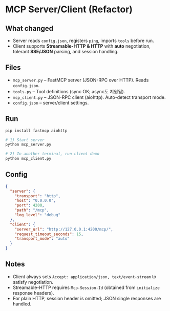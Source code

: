 # MCP Server/Client (Refactor)

## What changed
- Server reads `config.json`, registers `ping`, imports `tools` before run.
- Client supports **Streamable-HTTP & HTTP** with **auto** negotiation, tolerant **SSE/JSON** parsing, and session handling.

## Files
- `mcp_server.py` – FastMCP server (JSON-RPC over HTTP). Reads `config.json`.
- `tools.py` – Tool definitions (sync OK; async도 지원됨).
- `mcp_client.py` – JSON-RPC client (aiohttp). Auto-detect transport mode.
- `config.json` – server/client settings.

## Run
```bash
pip install fastmcp aiohttp

# 1) Start server
python mcp_server.py

# 2) In another terminal, run client demo
python mcp_client.py
```

## Config
```json
{
  "server": {
    "transport": "http",
    "host": "0.0.0.0",
    "port": 4200,
    "path": "/mcp",
    "log_level": "debug"
  },
  "client": {
    "server_url": "http://127.0.0.1:4200/mcp/",
    "request_timeout_seconds": 15,
    "transport_mode": "auto"
  }
}
```

## Notes
- Client always sets `Accept: application/json, text/event-stream` to satisfy negotiation.
- Streamable-HTTP requires `Mcp-Session-Id` (obtained from `initialize` response headers).
- For plain HTTP, session header is omitted; JSON single responses are handled.
